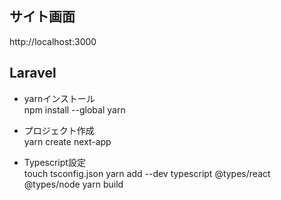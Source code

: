 ## サイト画面
http://localhost:3000

## Laravel<br>
- yarnインストール<br>
npm install --global yarn

- プロジェクト作成<br>
yarn create next-app

- Typescript設定<br>
touch tsconfig.json
yarn add --dev typescript @types/react @types/node
yarn build
